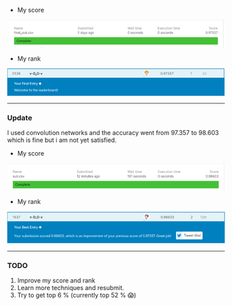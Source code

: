 * My score

![](https://github.com/1CH1GO/Kaggle/blob/master/Digit_Recognizer/images/Screenshot%20from%202020-06-25%2013-40-51.png?raw=true)

* My rank

![](https://github.com/1CH1GO/Kaggle/blob/master/Digit_Recognizer/images/Screenshot%20from%202020-06-25%2013-42-14.png?raw=true)

---

### Update

I used convolution networks and the accuracy went from 97.357 to 98.603 which is fine but i am not yet satisfied.

* My score

![](https://github.com/1CH1GO/Kaggle/blob/master/Digit_Recognizer/images/Screenshot%20from%202020-06-27%2015-35-53.png?raw=true)

* My rank

![](https://github.com/1CH1GO/Kaggle/blob/master/Digit_Recognizer/images/Screenshot%20from%202020-06-27%2015-35-18.png?raw=true)

---

### TODO
1. Improve my score and rank
2. Learn more techniques and resubmit.  
3. Try to get top 6 % (currently top 52 % :scream:)
